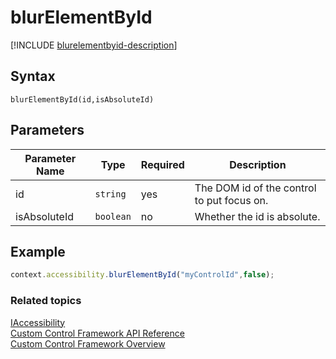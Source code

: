 # blurElementById

[!INCLUDE [blurelementbyid-description](includes/blurelementbyid-description.md)]

## Syntax

`blurElementById(id,isAbsoluteId)`

## Parameters

| Parameter Name|Type|Required|Description|
| ------------- |----|--------|-----------|
|id|`string`|yes|The DOM id of the control to put focus on.|
|isAbsoluteId|`boolean`|no|Whether the id is absolute.|

## Example

```JavaScript
context.accessibility.blurElementById("myControlId",false);
```
### Related topics

[IAccessibility](../iaccessibility.md)<br />
[Custom Control Framework API Reference](../index.md)<br />
[Custom Control Framework Overview](../../custom-control-framework-overview.md)<br />